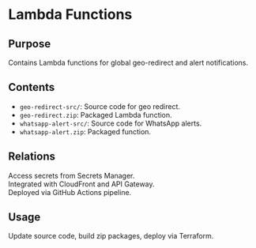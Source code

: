 # Lambda Functions

## Purpose  
Contains Lambda functions for global geo-redirect and alert notifications.

## Contents  
- `geo-redirect-src/`: Source code for geo redirect.  
- `geo-redirect.zip`: Packaged Lambda function.  
- `whatsapp-alert-src/`: Source code for WhatsApp alerts.  
- `whatsapp-alert.zip`: Packaged function.

## Relations  
Access secrets from Secrets Manager.  
Integrated with CloudFront and API Gateway.  
Deployed via GitHub Actions pipeline.

## Usage  
Update source code, build zip packages, deploy via Terraform.
